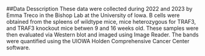 ##Data Desscription
These data were collected during 2022 and 2023 by Emma Treco in the Bishop Lab at the University 
of Iowa. 
B cells were obtained from the spleens of  wildtype mice, mice heterozygous for TRAF3, and TRAF3 
knockout mice betwen 9 and 16 weeks old. These samples were then evaluated via Western blot and 
imaged using Image Reader. The bands were quantified using the UIOWA Holden Comprehensive Cancer 
Center software. 
